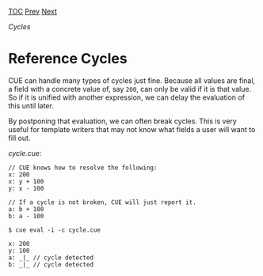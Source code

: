 [TOC](Readme.md) [Prev](coalesce.md) [Next](cycleref.md)

_Cycles_

# Reference Cycles

CUE can handle many types of cycles just fine.
Because all values are final, a field with a concrete value of, say `200`,
can only be valid if it is that value.
So if it is unified with another expression, we can delay the evaluation of
this until later.

By postponing that evaluation, we can often break cycles.
This is very useful for template writers that may not know what fields
a user will want to fill out.


<!-- CUE editor -->
_cycle.cue:_
```
// CUE knows how to resolve the following:
x: 200
x: y + 100
y: x - 100

// If a cycle is not broken, CUE will just report it.
a: b + 100
b: a - 100
```

<!-- result -->
`$ cue eval -i -c cycle.cue`
```
x: 200
y: 100
a: _|_ // cycle detected
b: _|_ // cycle detected
```
